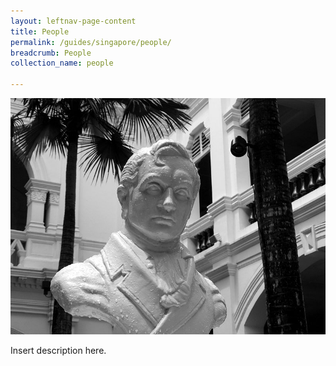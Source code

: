 ```yaml
---
layout: leftnav-page-content
title: People
permalink: /guides/singapore/people/
breadcrumb: People
collection_name: people

---
```

<img src="/images/category/people.jpg" alt="people banner" style="width:800px;" />

Insert description here.


<!--div>
	<div class="row is-multiline">
		<div class="col is-half-tablet padding--bottom--lg">
			<a href="/asean-countries/know/overview-of-asean-countries/asean-a-regional-profile/" class="project-link">
				<img src="/images/asean-countries/asean-small.jpg" alt="ASEAN - A Regional Profile" class="project-image">
			<div class="project-card">
				<div class="project-title margin--bottom--xs">
					<h5><b>ASEAN: A Regional Profile</b></h5>
				</div>
			</div>
			</a>
		</div>
		<div class="col is-half-tablet padding--bottom--lg">
			<a href="/asean-countries/know/overview-of-asean-countries/asean-50-historic-milestones/" class="project-link">
				<img src="/images/asean-countries/asean-50.jpg" alt="ASEAN@50 - Historic Milestones" class="project-image">
			<div class="project-card">
				<div class="project-title margin--bottom--xs">
					<h5><b>ASEAN@50: Historic Milestones</b></h5>
				</div>
			</div>
			</a>
		</div>
	</div>
</div>

<p><p>

<div>
	<div class="row is-multiline">
		<div class="col is-half-tablet padding--bottom--lg">
			<a href="/asean-countries/know/overview-of-asean-countries/regional-newspapers/" class="project-link">
				<img src="/images/asean-countries/Regional-Newspapers-small.jpg" alt="Regional Newspapers" class="project-image">
			<div class="project-card">
				<div class="project-title margin--bottom--xs">
					<h5><b>Regional Newspapers</b></h5>
				</div>
			</div>
			</a>
		</div>
		<div class="col is-half-tablet padding--bottom--lg">
			<a href="/asean-countries/know/overview-of-asean-countries/brunei-a-country-profile/" class="project-link">
				<img src="/images/asean-countries/Brunei-snapshot-small.jpg" alt="Brunei: A Country Profile" class="project-image">
			<div class="project-card">
				<div class="project-title margin--bottom--xs">
					<h5><b>Brunei: A Country Profile</b></h5>
				</div>
			</div>
			</a>
		</div>
	</div>
</div>

<p><p>

<div>
	<div class="row is-multiline">
		<div class="col is-half-tablet padding--bottom--lg">
			<a href="/asean-countries/know/overview-of-asean-countries/cambodia-a-country-profile/" class="project-link">
				<img src="/images/asean-countries/Cambodia-snapshot-small.jpg" alt="Cambodia - A Country Profile" class="project-image">
			<div class="project-card">
				<div class="project-title margin--bottom--xs">
					<h5><b>Cambodia: A Country Profile</b></h5>
				</div>
			</div>
			</a>
		</div>
		<div class="col is-half-tablet padding--bottom--lg">
			<a href="/asean-countries/know/overview-of-asean-countries/indonesia-a-country-profile/" class="project-link">
				<img src="/images/asean-countries/Indonesia-snapshot-small.jpg" alt="Indonesia - A Country Profile" class="project-image">
			<div class="project-card">
				<div class="project-title margin--bottom--xs">
					<h5><b>Indonesia: A Country Profile</b></h5>
				</div>
			</div>
			</a>
		</div>
	</div>
</div>

<p><p>

<div>
	<div class="row is-multiline">
		<div class="col is-half-tablet padding--bottom--lg">
			<a href="/asean-countries/know/overview-of-asean-countries/lao-a-country-profile/" class="project-link">
				<img src="/images/asean-countries/Laos-snapshot-small.jpg" alt="Lao PDR: A Country Profile" class="project-image">
			<div class="project-card">
				<div class="project-title margin--bottom--xs">
					<h5><b>Lao PDR: A Country Profile</b></h5>
				</div>
			</div>
			</a>
		</div>
		<div class="col is-half-tablet padding--bottom--lg">
			<a href="/asean-countries/know/overview-of-asean-countries/malaysia-a-country-profile/" class="project-link">
				<img src="/images/asean-countries/Malaysia-snapshot-small.jpg" alt="Malaysia - A Country Profile" class="project-image">
			<div class="project-card">
				<div class="project-title margin--bottom--xs">
					<h5><b>Malaysia: A Country Profile</b></h5>
				</div>
			</div>
			</a>
		</div>
	</div>
</div>

<p><p>

<div>
	<div class="row is-multiline">
		<div class="col is-half-tablet padding--bottom--lg">
			<a href="/asean-countries/know/overview-of-asean-countries/myanmar-a-country-profile/" class="project-link">
				<img src="/images/asean-countries/Myanmar-snapshot-small.jpg" alt="Myanmar - A Country Profile" class="project-image">
			<div class="project-card">
				<div class="project-title margin--bottom--xs">
					<h5><b>Myanmar: A Country Profile</b></h5>
				</div>
			</div>
			</a>
		</div>
		<div class="col is-half-tablet padding--bottom--lg">
			<a href="/asean-countries/know/overview-of-asean-countries/philippines-a-country-profile/" class="project-link">
				<img src="/images/asean-countries/Philippines-snapshot-small.jpg" alt="Philippines: A Country Profile" class="project-image">
			<div class="project-card">
				<div class="project-title margin--bottom--xs">
					<h5><b>Philippines: A Country Profile</b></h5>
				</div>
			</div>
			</a>
		</div>
	</div>
</div>

<p><p>

<div>
	<div class="row is-multiline">
		<div class="col is-half-tablet padding--bottom--lg">
			<a href="/asean-countries/know/overview-of-asean-countries/thailand-a-country-profile/" class="project-link">
				<img src="/images/asean-countries/Thailand-snapshot-small.jpg" alt="Thailand - A Country Profile" class="project-image">
			<div class="project-card">
				<div class="project-title margin--bottom--xs">
					<h5><b>Thailand: A Country Profile</b></h5>
				</div>
			</div>
			</a>
		</div>
		<div class="col is-half-tablet padding--bottom--lg">
			<a href="/asean-countries/know/overview-of-asean-countries/vietnam-a-country-profile/" class="project-link">
				<img src="/images/asean-countries/Vietnam-snapshot-small.jpg" alt="Vietnam - A Country Profile" class="project-image">
			<div class="project-card">
				<div class="project-title margin--bottom--xs">
					<h5><b>Vietnam: A Country Profile</b></h5>
				</div>
			</div>
			</a>
		</div>
	</div>
</div>

<p><p>

<div>
	<div class="row is-multiline">
		<div class="col is-half-tablet padding--bottom--lg">
			<a href="/asean-countries/know/overview-of-asean-countries/yangon-a-city-profile/" class="project-link">
				<img src="/images/asean-countries/Yangon-snapshot-small.jpg" alt="Yangon: A City Profile" class="project-image">
			<div class="project-card">
				<div class="project-title margin--bottom--xs">
					<h5><b>Yangon: A City Profile</b></h5>
				</div>
			</div>
			</a>
		</div>
		<div class="col is-half-tablet padding--bottom--lg">
			<a href="/asean-countries/know/overview-of-asean-countries/discovering-yangon/" class="project-link">
				<img src="/images/asean-countries/Discovering-Yangon-small.jpg" alt="Discovering Yangon" class="project-image">
			<div class="project-card">
				<div class="project-title margin--bottom--xs">
					<h5><b>Discovering Yangon</b></h5>
				</div>
			</div>
			</a>
		</div>
	</div>
</div>

<p><p>

<div>
	<div class="row is-multiline">
		<div class="col is-half-tablet padding--bottom--lg">
			<a href="/asean-countries/know/overview-of-asean-countries/tourism-development-in-asean/" class="project-link">
				<img src="/images/asean-countries/Tourism-in-ASEAN-small.jpg" alt="Tourism Development in ASEAN Countries" class="project-image">
			<div class="project-card">
				<div class="project-title margin--bottom--xs">
					<h5><b>Tourism Development in ASEAN Countries</b></h5>
				</div>
			</div>
			</a>
		</div>
		<div class="col is-half-tablet padding--bottom--lg">
			<a href="/asean-countries/know/overview-of-asean-countries/society-in-asean-countries/" class="project-link">
				<img src="/images/asean-countries/Society-in-ASEAN-small.jpg" alt="Society in ASEAN Countries" class="project-image">
			<div class="project-card">
				<div class="project-title margin--bottom--xs">
					<h5><b>Society in ASEAN Countries</b></h5>
				</div>
			</div>
			</a>
		</div>
	</div>
</div>

<p><p>

<div>
	<div class="row is-multiline">
		<div class="col is-half-tablet padding--bottom--lg">
			<a href="/asean-countries/know/overview-of-asean-countries/asean-countries-a-look-at-technology-and-innovation/" class="project-link">
				<img src="/images/asean-countries/Technology-and-innovation-in-ASEAN-small.jpg" alt="ASEAN countries: A look at technology and innovation" class="project-image">
			<div class="project-card">
				<div class="project-title margin--bottom--xs">
					<h5><b>ASEAN countries: A look at technology and innovation</b></h5>
				</div>
			</div>
			</a>
		</div>
		<div class="col is-half-tablet padding--bottom--lg">
			<a href="/asean-countries/know/overview-of-asean-countries/economic-developments-in-asean-countries/" class="project-link">
				<img src="/images/asean-countries/Economic-developments-in-ASEAN-countries-small.jpg" alt="Economic developments in ASEAN countries" class="project-image">
			<div class="project-card">
				<div class="project-title margin--bottom--xs">
					<h5><b>Economic developments in ASEAN countries</b></h5>
				</div>
			</div>
			</a>
		</div>
	</div>
</div>

<p><p>

<div>
	<div class="row is-multiline">
		<div class="col is-half-tablet padding--bottom--lg">
			<a href="/asean-countries/know/overview-of-asean-countries/economic-cooperation/" class="project-link">
				<img src="/images/asean-countries/International-and-regional-economic-cooperation-in-ASEAN-countries-small.jpg" alt="International and regional economic cooperation in ASEAN countries" class="project-image">
			<div class="project-card">
				<div class="project-title margin--bottom--xs">
					<h5><b>International and regional economic cooperation in ASEAN countries</b></h5>
				</div>
			</div>
			</a>
		</div>
		<div class="col is-half-tablet padding--bottom--lg">
			<a href="/asean-countries/know/overview-of-asean-countries/asean-countries-political-structures/" class="project-link">
				<img src="/images/asean-countries/ASEAN-countries-Political-structures-small.jpg" alt="ASEAN countries: Political structures" class="project-image">
			<div class="project-card">
				<div class="project-title margin--bottom--xs">
					<h5><b>ASEAN countries: Political structures</b></h5>
				</div>
			</div>
			</a>
		</div>
	</div>
</div>

<p><p>

<div>
	<div class="row is-multiline">
		<div class="col is-half-tablet padding--bottom--lg">
			<a href="/asean-countries/know/overview-of-asean-countries/asean-countries-biographies-of-selected-key-political-leaders/" class="project-link">
				<img src="/images/asean-countries/ASEAN-countries-biographies-small.jpg" alt="ASEAN countries: Biographies of selected key political leaders" class="project-image">
			<div class="project-card">
				<div class="project-title margin--bottom--xs">
					<h5><b>ASEAN countries: Biographies of selected key political leaders</b></h5>
				</div>
			</div>
			</a>
		</div>
		<div class="col is-half-tablet padding--bottom--lg">
			<a href="/china/know/overview-of-china/asean-and-china/" class="project-link">
				<img src="/images/china-overview/asean-and-china.jpg" alt="asean-and-china" class="project-image">
			<div class="project-card">
				<div class="project-title margin--bottom--xs">
					<h5><b>ASEAN and China</b></h5>
				</div>
			</div>
			</a>
		</div>
	</div>
</div-->
